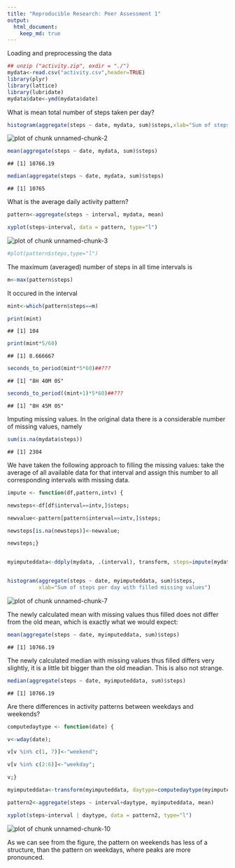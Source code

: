 ```yaml
---
title: "Reproducible Research: Peer Assessment 1"
output: 
  html_document:
    keep_md: true
---
```


Loading and preprocessing the data

```r
## unzip ("activity.zip", exdir = "./")
mydata<-read.csv("activity.csv",header=TRUE)
library(plyr)
library(lattice)
library(lubridate)
mydata$date<-ymd(mydata$date)
```


What is mean total number of steps taken per day?

```r
histogram(aggregate(steps ~ date, mydata, sum)$steps,xlab="Sum of steps per day")
```

![plot of chunk unnamed-chunk-2](figure/unnamed-chunk-2-1.png) 

```r
mean(aggregate(steps ~ date, mydata, sum)$steps)
```

```
## [1] 10766.19
```

```r
median(aggregate(steps ~ date, mydata, sum)$steps)
```

```
## [1] 10765
```


What is the average daily activity pattern?

```r
pattern<-aggregate(steps ~ interval, mydata, mean)

xyplot(steps~interval, data = pattern, type="l")
```

![plot of chunk unnamed-chunk-3](figure/unnamed-chunk-3-1.png) 

```r
#plot(pattern$steps,type="l")
```

The maximum (averaged) number of steps in all time intervals is 

```r
m<-max(pattern$steps)
```


It occured in the interval

```r
mint<-which(pattern$steps==m)

print(mint)
```

```
## [1] 104
```

```r
print(mint*5/60)
```

```
## [1] 8.666667
```

```r
seconds_to_period(mint*5*60)##???
```

```
## [1] "8H 40M 0S"
```

```r
seconds_to_period((mint+1)*5*60)##???
```

```
## [1] "8H 45M 0S"
```


Imputing missing values. In the original data there is a considerable number of missing values, namely

```r
sum(is.na(mydata$steps))
```

```
## [1] 2304
```


We have taken the following approach to filling the missing values: take the average of all available data for that interval and assign this number to all corresponding intervals with missing data.

```r
impute <- function(df,pattern,intv) {

newsteps<-df[df$interval==intv,]$steps;

newvalue<-pattern[pattern$interval==intv,]$steps;

newsteps[is.na(newsteps)]<-newvalue;

newsteps;}


myimputeddata<-ddply(mydata, .(interval), transform, steps=impute(mydata,pattern,interval[1]))


histogram(aggregate(steps ~ date, myimputeddata, sum)$steps,
          xlab="Sum of steps per day with filled missing values")
```

![plot of chunk unnamed-chunk-7](figure/unnamed-chunk-7-1.png) 


The newly calculated mean with missing values thus filled does not differ from the old mean, which is exactly what we would expect:

```r
mean(aggregate(steps ~ date, myimputeddata, sum)$steps)
```

```
## [1] 10766.19
```

The newly calculated median with missing values thus filled differs very slightly, it is a little bit bigger than the old meadian. This is also not strange.

```r
median(aggregate(steps ~ date, myimputeddata, sum)$steps)
```

```
## [1] 10766.19
```


Are there differences in activity patterns between weekdays and weekends?

```r
computedaytype <- function(date) {

v<-wday(date);

v[v %in% c(1, 7)]<-"weekend";

v[v %in% c(2:6)]<-"weekday";

v;}

myimputeddata<-transform(myimputeddata, daytype=computedaytype(myimputeddata$date))

pattern2<-aggregate(steps ~ interval+daytype, myimputeddata, mean)

xyplot(steps~interval | daytype, data = pattern2, type="l")
```

![plot of chunk unnamed-chunk-10](figure/unnamed-chunk-10-1.png) 

As we can see from the figure, the pattern on weekends has less of a structure, than the pattern on weekdays, where peaks are more pronounced.

